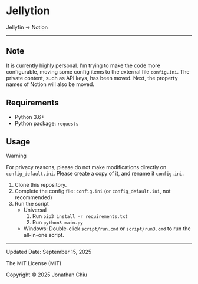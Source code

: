# Jellytion

Jellyfin → Notion

---

## Note

It is currently highly personal. I'm trying to make the code more configurable, moving some config items to the external file `config.ini`. The private content, such as API keys, has been moved. Next, the property names of Notion will also be moved.

## Requirements

- Python 3.6+
- Python package: `requests`

## Usage

> [!WARNING]
> For privacy reasons, please do not make modifications directly on `config_default.ini`. Please create a copy of it, and rename it `config.ini`.

1. Clone this repository.
2. Complete the config file: `config.ini` (or `config_default.ini`, not recommended)
3. Run the script
    - Universal
        1. Run `pip3 install -r requirements.txt`
        2. Run `python3 main.py`
    - Windows: Double-click `script/run.cmd` or `script/run3.cmd` to run the all-in-one script.

---

Updated Date: September 15, 2025

The MIT License (MIT)

Copyright © 2025 Jonathan Chiu

